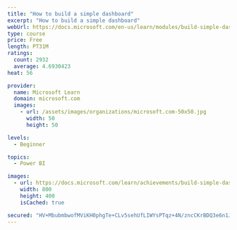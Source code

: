```yaml
---
title: "How to build a simple dashboard"
excerpt: "How to build a simple dashboard"
webUrl: https://docs.microsoft.com/en-us/learn/modules/build-simple-dashboard/
type: course
price: Free
length: PT31M
ratings:
  count: 2932
  average: 4.6930423
heat: 56

provider:
  name: Microsoft Learn
  domain: microsoft.com
  images:
    - url: /assets/images/organizations/microsoft.com-50x50.jpg
      width: 50
      height: 50

levels:
  - Beginner

topics:
  - Power BI

images:
  - url: https://docs.microsoft.com/learn/achievements/build-simple-dashboard-social.png
    width: 800
    height: 400
    isCached: true

secured: "HV+MbubmbwofMViKH0phgTe+CLv5sehUfLIWYsPTqz+4N/zncCKrBDQ3e6n1JZVpIHguNC1y/w8UrUtdAUtfBhFEXxCqv3HfQHE0JpZFKIz4ehO9UiFy8jsJ17xRYL9YdvDQZoqvUnw9vK8qgZ2ubdYfzcfOPTeKtoHvZuVbxT9t+UtAMWLmDLrk9bDZJIOKtLfLuQGmq9o2Ew4G7mCW8PTxSwyINIMKzYyy6/skdSOfPurIGAI+Q/iXrJjslpw/tj53bakiOXW4hee+RtG1FfyKF20Sc5BGAYSONYYy164bRyatXASZdhQGiqBxrwfzMk//+QNcuoqzvOaTKIdBsP536bggRHDK0sMyjbZW17G/ZbMxarCEq9WdQP8PqkDEMvv5RPnHKY0iPkJmdrXuYsfAvSds2PqiGKz/5Cy+WN8=;ahM4sBabmTtKDjmb7A6ysw=="
---
```


